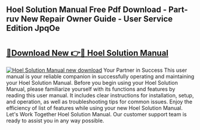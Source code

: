 ## Hoel Solution Manual Free Pdf Download - Part-ruv New Repair Owner Guide - User Service Edition JpqOe

# <h2><a href="http://bc84410.oget.top/?id=Hoel+Solution+Manual">🔗Download New 👉🔴 Hoel Solution Manual</a></h2>

[![Hoel Solution Manual new download](https://i.imgur.com/5g1atiW.png)](http://bc84410.oget.top/?id=Hoel+Solution+Manual)
Your Partner in Success This user manual is your reliable companion in successfully operating and maintaining your Hoel Solution Manual. Before you begin using your Hoel Solution Manual, please familiarize yourself with its functions and features by reading this user manual. It includes clear instructions for installation, setup, and operation, as well as troubleshooting tips for common issues. Enjoy the efficiency of list of features while using your new Hoel Solution Manual. Let's Work Together Hoel Solution Manual. Our customer support team is ready to assist you in any way possible.
